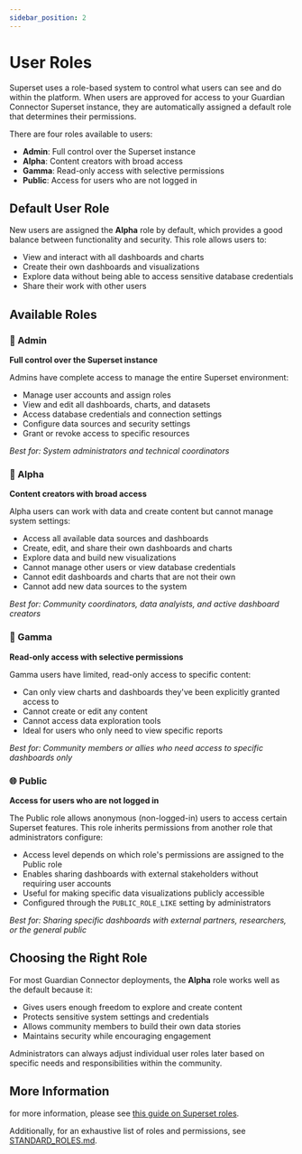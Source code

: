 ```yaml
---
sidebar_position: 2
---
```


# User Roles

Superset uses a role-based system to control what users can see and do within the platform. When users are approved for access to your Guardian Connector Superset instance, they are automatically assigned a default role that determines their permissions.

There are four roles available to users:

- **Admin**: Full control over the Superset instance
- **Alpha**: Content creators with broad access
- **Gamma**: Read-only access with selective permissions
- **Public**: Access for users who are not logged in

## Default User Role

New users are assigned the **Alpha** role by default, which provides a good balance between functionality and security. This role allows users to:

- View and interact with all dashboards and charts
- Create their own dashboards and visualizations
- Explore data without being able to access sensitive database credentials
- Share their work with other users

## Available Roles

### 👑 Admin
**Full control over the Superset instance**

Admins have complete access to manage the entire Superset environment:
- Manage user accounts and assign roles
- View and edit all dashboards, charts, and datasets
- Access database credentials and connection settings
- Configure data sources and security settings
- Grant or revoke access to specific resources

*Best for: System administrators and technical coordinators*

### 🔧 Alpha
**Content creators with broad access**

Alpha users can work with data and create content but cannot manage system settings:
- Access all available data sources and dashboards
- Create, edit, and share their own dashboards and charts
- Explore data and build new visualizations
- Cannot manage other users or view database credentials
- Cannot edit dashboards and charts that are not their own
- Cannot add new data sources to the system

*Best for: Community coordinators, data analyists, and active dashboard creators*

### 📖 Gamma
**Read-only access with selective permissions**

Gamma users have limited, read-only access to specific content:
- Can only view charts and dashboards they've been explicitly granted access to
- Cannot create or edit any content
- Cannot access data exploration tools
- Ideal for users who only need to view specific reports

*Best for: Community members or allies who need access to specific dashboards only*

### 🌐 Public
**Access for users who are not logged in**

The Public role allows anonymous (non-logged-in) users to access certain Superset features. This role inherits permissions from another role that administrators configure:
- Access level depends on which role's permissions are assigned to the Public role
- Enables sharing dashboards with external stakeholders without requiring user accounts
- Useful for making specific data visualizations publicly accessible
- Configured through the `PUBLIC_ROLE_LIKE` setting by administrators

*Best for: Sharing specific dashboards with external partners, researchers, or the general public*

## Choosing the Right Role

For most Guardian Connector deployments, the **Alpha** role works well as the default because it:
- Gives users enough freedom to explore and create content
- Protects sensitive system settings and credentials
- Allows community members to build their own data stories
- Maintains security while encouraging engagement

Administrators can always adjust individual user roles later based on specific needs and responsibilities within the community.

## More Information

for more information, please see [this guide on Superset roles](https://superset.apache.org/docs/security/). 

Additionally, for an exhaustive list of roles and permissions, see [STANDARD_ROLES.md](https://github.com/apache/superset/blob/master/RESOURCES/STANDARD_ROLES.md).